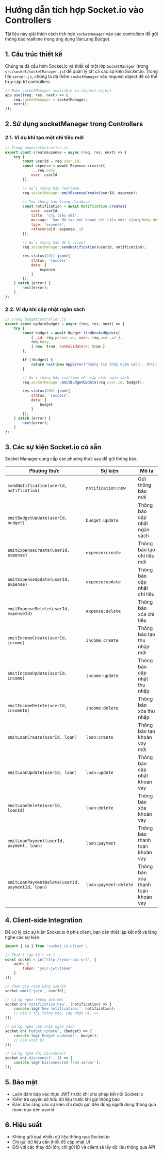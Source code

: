 # Hướng dẫn tích hợp Socket.io vào Controllers

Tài liệu này giải thích cách tích hợp `socketManager` vào các controllers để gửi thông báo realtime trong ứng dụng VanLang Budget.

## 1. Cấu trúc thiết kế

Chúng ta đã cấu hình Socket.io và thiết kế một lớp `SocketManager` (trong `src/socket/socketManager.js`) để quản lý tất cả các sự kiện Socket.io. Trong file `server.js`, chúng ta đã thêm `socketManager` vào request object để có thể truy cập từ controllers:

```javascript
// Make socketManager available in request object
app.use((req, res, next) => {
    req.socketManager = socketManager;
    next();
});
```

## 2. Sử dụng socketManager trong Controllers

### 2.1. Ví dụ khi tạo một chi tiêu mới

```javascript
// Trong expenseController.js
export const createExpense = async (req, res, next) => {
    try {
        const userId = req.user.id;
        const expense = await Expense.create({
            ...req.body,
            user: userId
        });

        // Gửi thông báo realtime
        req.socketManager.emitExpenseCreate(userId, expense);
        
        // Tạo thông báo trong database
        const notification = await Notification.create({
            user: userId,
            title: 'Chi tiêu mới',
            message: `Bạn đã tạo một khoản chi tiêu mới: ${req.body.description}`,
            type: 'expense',
            referenceId: expense._id
        });
        
        // Gửi thông báo đến client
        req.socketManager.sendNotification(userId, notification);

        res.status(201).json({
            status: 'success',
            data: {
                expense
            }
        });
    } catch (error) {
        next(error);
    }
};
```

### 2.2. Ví dụ khi cập nhật ngân sách

```javascript
// Trong budgetController.js
export const updateBudget = async (req, res, next) => {
    try {
        const budget = await Budget.findOneAndUpdate(
            { _id: req.params.id, user: req.user.id },
            req.body,
            { new: true, runValidators: true }
        );

        if (!budget) {
            return next(new AppError('Không tìm thấy ngân sách', 404));
        }

        // Gửi thông báo realtime về cập nhật ngân sách
        req.socketManager.emitBudgetUpdate(req.user.id, budget);

        res.status(200).json({
            status: 'success',
            data: {
                budget
            }
        });
    } catch (error) {
        next(error);
    }
};
```

## 3. Các sự kiện Socket.io có sẵn

Socket Manager cung cấp các phương thức sau để gửi thông báo:

| Phương thức | Sự kiện | Mô tả |
|-------------|---------|-------|
| `sendNotification(userId, notification)` | `notification:new` | Gửi thông báo mới |
| `emitBudgetUpdate(userId, budget)` | `budget:update` | Thông báo cập nhật ngân sách |
| `emitExpenseCreate(userId, expense)` | `expense:create` | Thông báo tạo chi tiêu mới |
| `emitExpenseUpdate(userId, expense)` | `expense:update` | Thông báo cập nhật chi tiêu |
| `emitExpenseDelete(userId, expenseId)` | `expense:delete` | Thông báo xóa chi tiêu |
| `emitIncomeCreate(userId, income)` | `income:create` | Thông báo tạo thu nhập mới |
| `emitIncomeUpdate(userId, income)` | `income:update` | Thông báo cập nhật thu nhập |
| `emitIncomeDelete(userId, incomeId)` | `income:delete` | Thông báo xóa thu nhập |
| `emitLoanCreate(userId, loan)` | `loan:create` | Thông báo tạo khoản vay mới |
| `emitLoanUpdate(userId, loan)` | `loan:update` | Thông báo cập nhật khoản vay |
| `emitLoanDelete(userId, loanId)` | `loan:delete` | Thông báo xóa khoản vay |
| `emitLoanPayment(userId, payment, loan)` | `loan:payment` | Thông báo thanh toán khoản vay |
| `emitLoanPaymentDelete(userId, paymentId, loan)` | `loan:payment:delete` | Thông báo xóa thanh toán khoản vay |

## 4. Client-side Integration

Để xử lý các sự kiện Socket.io ở phía client, bạn cần thiết lập kết nối và lắng nghe các sự kiện:

```javascript
import { io } from 'socket.io-client';

// Thiết lập kết nối
const socket = io('http://your-api-url', {
    auth: {
        token: 'your-jwt-token'
    }
});

// Tham gia room bằng userId
socket.emit('join', userId);

// Lắng nghe thông báo mới
socket.on('notification:new', (notification) => {
    console.log('New notification:', notification);
    // Hiển thị thông báo, cập nhật UI, vv.
});

// Lắng nghe cập nhật ngân sách
socket.on('budget:update', (budget) => {
    console.log('Budget updated:', budget);
    // Cập nhật UI
});

// Lắng nghe khi disconnect
socket.on('disconnect', () => {
    console.log('Disconnected from server');
});
```

## 5. Bảo mật

- Luôn đảm bảo xác thực JWT trước khi cho phép kết nối Socket.io
- Kiểm tra quyền sở hữu dữ liệu trước khi gửi thông báo
- Đảm bảo rằng các sự kiện chỉ được gửi đến đúng người dùng thông qua room dựa trên userId

## 6. Hiệu suất

- Không gửi quá nhiều dữ liệu thông qua Socket.io
- Chỉ gửi dữ liệu cần thiết để cập nhật UI
- Đối với các thay đổi lớn, chỉ gửi ID và client sẽ lấy dữ liệu thông qua API 